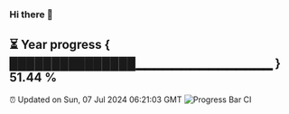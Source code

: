 ### Hi there 👋
⏳ Year progress { ███████████████▁▁▁▁▁▁▁▁▁▁▁▁▁▁▁ } 51.44 %
---
⏰ Updated on Sun, 07 Jul 2024 06:21:03 GMT
![Progress Bar CI](https://github.com/liununu/liununu/workflows/Progress%20Bar%20CI/badge.svg)
